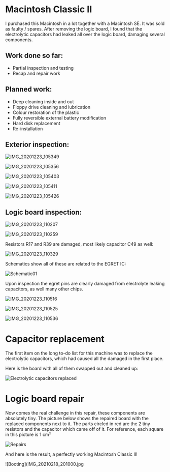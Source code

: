 # Macintosh Classic II

I purchased this Macintosh in a lot together with a Macintosh SE. It was sold as faulty / spares. After removing the logic board, I found that the electrolytic capacitors had leaked all over the logic board, damaging several components.

## Work done so far: 

* Partial inspection and testing
* Recap and repair work

## Planned work: 

* Deep cleaning inside and out
* Floppy drive cleaning and lubrication
* Colour restoration of the plastic
* Fully reversible external battery modification
* Hard disk replacement
* Re-installation

## Exterior inspection:

![IMG_20201223_105349](IMG_20201223_105349.jpg)

![IMG_20201223_105356](IMG_20201223_105356.jpg)

![IMG_20201223_105403](IMG_20201223_105403.jpg)

![IMG_20201223_105411](IMG_20201223_105411.jpg)

![IMG_20201223_105426](IMG_20201223_105426.jpg)

## Logic board inspection:

![IMG_20201223_110207](IMG_20201223_110207.jpg)

![IMG_20201223_110259](IMG_20201223_110259.jpg)

Resistors R17 and R39 are damaged, most likely capacitor C49 as well: 

![IMG_20201223_110329](IMG_20201223_110329.jpg)

<!-- On the other side of the board R17 and possibly R18 were also burned out.

![IMG_20201223_110355](IMG_20201223_110355.jpg) -->

Schematics show all of these are related to the EGRET IC:

![Schematic01](Schematic01.png)

Upon inspection the egret pins are clearly damaged from electrolyte leaking capacitors, as well many other chips.

![IMG_20201223_110516](IMG_20201223_110516.jpg)

![IMG_20201223_110525](IMG_20201223_110525.jpg)

![IMG_20201223_110536](IMG_20201223_110536.jpg)

# Capacitor replacement

The first item on the long to-do list for this machine was to replace the electrolytic capacitors, which had caused all the damaged in the first place.

Here is the board with all of them swapped out and cleaned up:

![Electrolytic capacitors replaced](IMG_20210218_151512.jpg)

# Logic board repair

Now comes the real challenge in this repair, these components are absolutely tiny. The picture below shows the repaired board with the replaced components next to it. The parts circled in red are the 2 tiny resistors and the capacitor which came off of it. For reference, each square in this picture is 1 cm²

![Repairs](IMG_20210218_195716.jpg)

<!-- Still to be replaced:

C66 10pf??
R72 ?? -->

And here is the result, a perfectly working Macintosh Classic II!

![Booting](IMG_20210218_201000.jpg